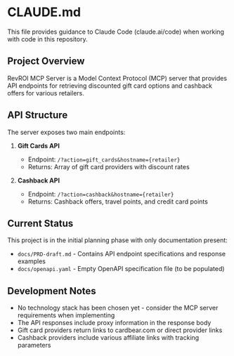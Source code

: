 # CLAUDE.md

This file provides guidance to Claude Code (claude.ai/code) when working with code in this repository.

## Project Overview

RevROI MCP Server is a Model Context Protocol (MCP) server that provides API endpoints for retrieving discounted gift card options and cashback offers for various retailers.

## API Structure

The server exposes two main endpoints:

1. **Gift Cards API**
   - Endpoint: `/?action=gift_cards&hostname={retailer}`
   - Returns: Array of gift card providers with discount rates

2. **Cashback API**
   - Endpoint: `/?action=cashback&hostname={retailer}`
   - Returns: Cashback offers, travel points, and credit card points

## Current Status

This project is in the initial planning phase with only documentation present:
- `docs/PRD-draft.md` - Contains API endpoint specifications and response examples
- `docs/openapi.yaml` - Empty OpenAPI specification file (to be populated)

## Development Notes

- No technology stack has been chosen yet - consider the MCP server requirements when implementing
- The API responses include proxy information in the response body
- Gift card providers return links to cardbear.com or direct provider links
- Cashback providers include various affiliate links with tracking parameters